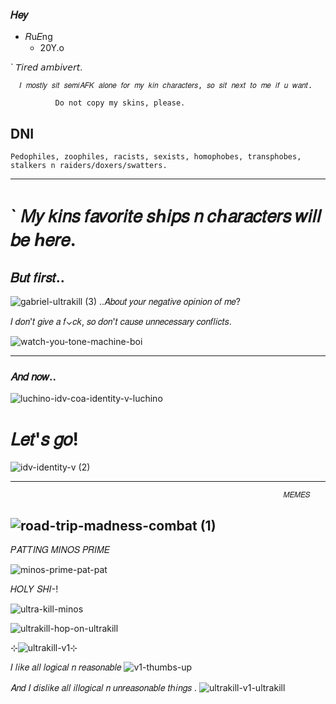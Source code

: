 ### 𝐻𝑒𝑦
 - 𝑅u𝐸ng
    -  20Y.o
 
 ` 𝘛𝘪𝘳𝘦𝘥 𝘢𝘮𝘣𝘪𝘷𝘦𝘳𝘵.
 
      𝐼 𝑚𝑜𝑠𝑡𝑙𝑦 𝑠𝑖𝑡 𝑠𝑒𝑚𝑖𝐴𝐹𝐾 𝑎𝑙𝑜𝑛𝑒 𝑓𝑜𝑟 𝑚𝑦 𝑘𝑖𝑛 𝑐ℎ𝑎𝑟𝑎𝑐𝑡𝑒𝑟𝑠, 𝑠𝑜 𝑠𝑖𝑡 𝑛𝑒𝑥𝑡 𝑡𝑜 𝑚𝑒 𝑖𝑓 𝑢 𝑤𝑎𝑛𝑡.
			
	          Do not copy my skins, please.	 
## DNI
    Pedophiles, zoophiles, racists, sexists, homophobes, transphobes, stalkers n raiders/doxers/swatters.	
 --- 
 # ` 𝑀𝑦 𝑘𝑖𝑛𝑠 𝑓𝑎𝑣𝑜𝑟𝑖𝑡𝑒 𝑠ℎ𝑖𝑝𝑠 𝑛 𝑐ℎ𝑎𝑟𝑎𝑐𝑡𝑒𝑟𝑠 𝑤𝑖𝑙𝑙 𝑏𝑒 ℎ𝑒𝑟𝑒.
## 𝐵𝑢𝑡 𝑓𝑖𝑟𝑠𝑡..
![gabriel-ultrakill (3)](https://github.com/user-attachments/assets/405ec6de-7ce0-4517-8827-843c20886e1b)
..𝐴𝑏𝑜𝑢𝑡 𝑦𝑜𝑢𝑟 𝑛𝑒𝑔𝑎𝑡𝑖𝑣𝑒 𝑜𝑝𝑖𝑛𝑖𝑜𝑛 𝑜𝑓 𝑚𝑒?

𝐼 𝑑𝑜𝑛'𝑡 𝑔𝑖𝑣𝑒 𝑎 𝑓⌄𝑐𝑘, 𝑠𝑜 𝑑𝑜𝑛'𝑡 𝑐𝑎𝑢𝑠𝑒 𝑢𝑛𝑛𝑒𝑐𝑒𝑠𝑠𝑎𝑟𝑦 𝑐𝑜𝑛𝑓𝑙𝑖𝑐𝑡𝑠.

![watch-you-tone-machine-boi](https://github.com/user-attachments/assets/dbf19a8e-4541-4068-bf78-48f4850454fb)

---
### 𝐴𝑛𝑑 𝑛𝑜𝑤..
![luchino-idv-coa-identity-v-luchino](https://github.com/user-attachments/assets/0f123100-4641-48c8-929d-baab5352e0b8)
# 𝐿𝑒𝑡'𝑠 𝑔𝑜!
![idv-identity-v (2)](https://github.com/user-attachments/assets/33e53c33-45a7-4721-9208-f2206f356808)


---

                                                                 𝑀𝐸𝑀𝐸𝑆

![road-trip-madness-combat (1)](https://github.com/user-attachments/assets/796dc114-c0ab-4238-8d02-76f9732a38bf)
---


𝑃𝐴𝑇𝑇𝐼𝑁𝐺 𝑀𝐼𝑁𝑂𝑆 𝑃𝑅𝐼𝑀𝐸

![minos-prime-pat-pat](https://github.com/user-attachments/assets/fd175c9c-ab0f-4500-ba99-bce643500890)

𝐻𝑂𝐿𝑌 𝑆𝐻𝐼-!

![ultra-kill-minos](https://github.com/user-attachments/assets/0ef73ec8-6c9a-4f24-b083-5cbaac39982c)


![ultrakill-hop-on-ultrakill](https://github.com/user-attachments/assets/63005b63-9bc0-45e4-9c92-e535ea75ec6b)

⊹![ultrakill-v1](https://github.com/user-attachments/assets/367e8a44-53cd-450a-bdf3-5596f34e0cf0)⊹

𝐼 𝑙𝑖𝑘𝑒 𝑎𝑙𝑙 𝑙𝑜𝑔𝑖𝑐𝑎𝑙 𝑛 𝑟𝑒𝑎𝑠𝑜𝑛𝑎𝑏𝑙𝑒
![v1-thumbs-up](https://github.com/user-attachments/assets/03b07637-d37c-4f05-a501-e0e68ce972e4)

𝐴𝑛𝑑 𝐼 𝑑𝑖𝑠𝑙𝑖𝑘𝑒 𝑎𝑙𝑙 𝑖𝑙𝑙𝑜𝑔𝑖𝑐𝑎𝑙 𝑛 𝑢𝑛𝑟𝑒𝑎𝑠𝑜𝑛𝑎𝑏𝑙𝑒 𝑡ℎ𝑖𝑛𝑔𝑠 .
![ultrakill-v1-ultrakill](https://github.com/user-attachments/assets/8f1dca22-d631-4260-ac3c-4aab52c10a9e)




